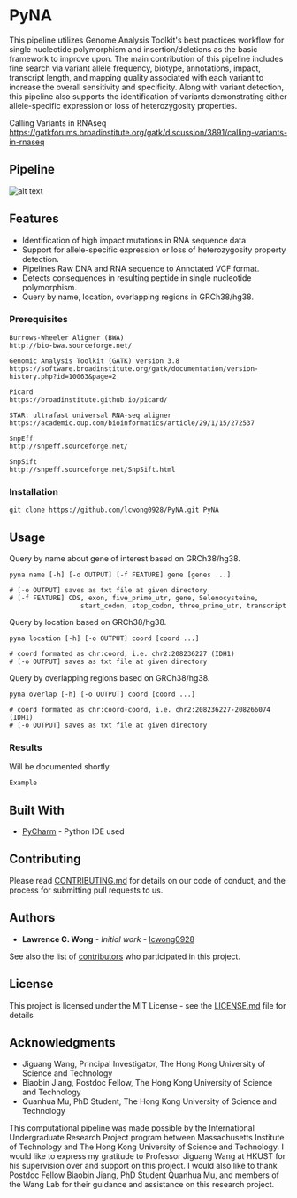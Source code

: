 # PyNA

This pipeline utilizes Genome Analysis Toolkit's best practices workflow for single 
nucleotide polymorphism and insertion/deletions as the basic framework to improve upon. 
The main contribution of this pipeline includes fine search via variant allele frequency,
biotype, annotations, impact, transcript length, and mapping quality associated with each 
variant to increase the overall sensitivity and specificity. Along with variant detection, 
this pipeline also supports the identification of variants demonstrating either allele-specific 
expression or loss of heterozygosity properties. 

Calling Variants in RNAseq \
https://gatkforums.broadinstitute.org/gatk/discussion/3891/calling-variants-in-rnaseq

## Pipeline
![alt text](https://github.com/lcwong0928/PyNA/blob/master/workflow.png)

## Features

* Identification of high impact mutations in RNA sequence data.
* Support for allele-specific expression or loss of heterozygosity property detection.
* Pipelines Raw DNA and RNA sequence to Annotated VCF format.
* Detects consequences in resulting peptide in single nucleotide polymorphism.
* Query by name, location, overlapping regions in  GRCh38/hg38.



### Prerequisites

```
Burrows-Wheeler Aligner (BWA) 
http://bio-bwa.sourceforge.net/

Genomic Analysis Toolkit (GATK) version 3.8
https://software.broadinstitute.org/gatk/documentation/version-history.php?id=10063&page=2

Picard
https://broadinstitute.github.io/picard/

STAR: ultrafast universal RNA-seq aligner
https://academic.oup.com/bioinformatics/article/29/1/15/272537

SnpEff
http://snpeff.sourceforge.net/

SnpSift
http://snpeff.sourceforge.net/SnpSift.html
```

### Installation


```
git clone https://github.com/lcwong0928/PyNA.git PyNA
```


## Usage

Query by name about gene of interest based on GRCh38/hg38.

```
pyna name [-h] [-o OUTPUT] [-f FEATURE] gene [genes ...]

# [-o OUTPUT] saves as txt file at given directory
# [-f FEATURE] CDS, exon, five_prime_utr, gene, Selenocysteine,
                  start_codon, stop_codon, three_prime_utr, transcript
```


Query by location based on GRCh38/hg38.

```
pyna location [-h] [-o OUTPUT] coord [coord ...]

# coord formated as chr:coord, i.e. chr2:208236227 (IDH1)
# [-o OUTPUT] saves as txt file at given directory
```


Query by overlapping regions based on GRCh38/hg38.

```
pyna overlap [-h] [-o OUTPUT] coord [coord ...]

# coord formated as chr:coord-coord, i.e. chr2:208236227-208266074 (IDH1)
# [-o OUTPUT] saves as txt file at given directory
```



### Results

Will be documented shortly.

```
Example
```


## Built With

* [PyCharm](https://www.jetbrains.com/pycharm/) - Python IDE used

## Contributing

Please read [CONTRIBUTING.md](https://github.com/lcwong0928/PyNA/blob/master/CONTRIBUTING.md) for details on our code of conduct, and the process for submitting pull requests to us.


## Authors

* **Lawrence C. Wong** - *Initial work* - [lcwong0928](https://github.com/lcwong0928)

See also the list of [contributors](https://github.com/lcwong0928/PyNA/graphs/contributors) who participated in this project.

## License

This project is licensed under the MIT License - see the [LICENSE.md](LICENSE.md) file for details

## Acknowledgments

* Jiguang Wang, Principal Investigator, The Hong Kong University of Science and Technology
* Biaobin Jiang, Postdoc Fellow, The Hong Kong University of Science and Technology
* Quanhua Mu, PhD Student, The Hong Kong University of Science and Technology

This computational pipeline was made possible by the International Undergraduate Research Project 
program between Massachusetts Institute of Technology and The Hong Kong University of Science and Technology. 
I would like to express my gratitude to Professor Jiguang Wang at HKUST for his supervision over and support 
on this project. I would also like to thank Postdoc Fellow Biaobin Jiang, PhD Student Quanhua Mu, and members 
of the Wang Lab for their guidance and assistance on this research project.